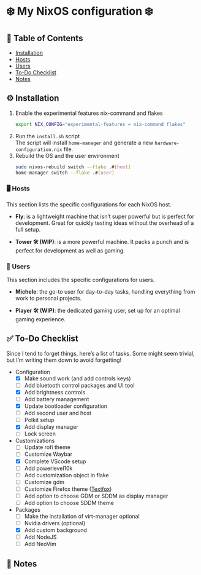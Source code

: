 # ❄️ My NixOS configuration ❄️

## 📖 Table of Contents

- [Installation](#⚙️-installation)
- [Hosts](#🖥️-hosts)
- [Users](#👤-users)
- [To-Do Checklist](#✅-to-do-checklist)
- [Notes](#📝-notes)

## ⚙️ Installation

1.  Enable the experimental features nix-command and flakes
    ```bash
    export NIX_CONFIG="experimental-features = nix-command flakes"
    ```
2.  Run the `install.sh` script\
    The script will install `home-manager` and generate a new `hardware-configuration.nix` file.
3.  Rebuild the OS and the user environment
    ```bash
    sudo nixos-rebuild switch --flake .#[host]
    home-manager switch --flake .#[user]
    ```

### 🖥️ Hosts

This section lists the specific configurations for each NixOS host.

- **Fly**: is a lightweight machine that isn’t super powerful but is perfect for development. Great for quickly testing ideas without the overhead of a full setup.

- **Tower 🛠️ (WIP)**: is a more powerful machine. It packs a punch and is perfect for development as well as gaming.

### 👤 Users

This section includes the specific configurations for users.

- **Michele**: the go-to user for day-to-day tasks, handling everything from work to personal projects.

- **Player 🛠️ (WIP)**: the dedicated gaming user, set up for an optimal gaming experience.

## ✅ To-Do Checklist

Since I tend to forget things, here’s a list of tasks. Some might seem trivial, but I’m writing them down to avoid forgetting!

- Configuration
    - [x] Make sound work (and add controls keys)
    - [ ] Add bluetooth control packages and UI tool
    - [x] Add brightness controls
    - [ ] Add battery management
    - [x] Update bootloader configuration
    - [ ] Add second user and host
    - [ ] Polkit setup
    - [x] Add display manager
    - [ ] Lock screen
- Customizations
    - [ ] Update rofi theme
    - [ ] Customize Waybar
    - [x] Complete VScode setup
    - [ ] Add powerlevel10k
    - [ ] Add customization object in flake
    - [ ] Customize gdm
    - [ ] Customize Firefox theme ([Textfox](https://github.com/adriankarlen/textfox))
    - [ ] Add option to choose GDM or SDDM as display manager
    - [ ] Add option to choose SDDM theme
- Packages
    - [ ] Make the installation of virt-manager optional
    - [ ] Nvidia drivers (optional)
    - [x] Add custom background
    - [ ] Add NodeJS
    - [ ] Add NeoVim

## 📝 Notes

